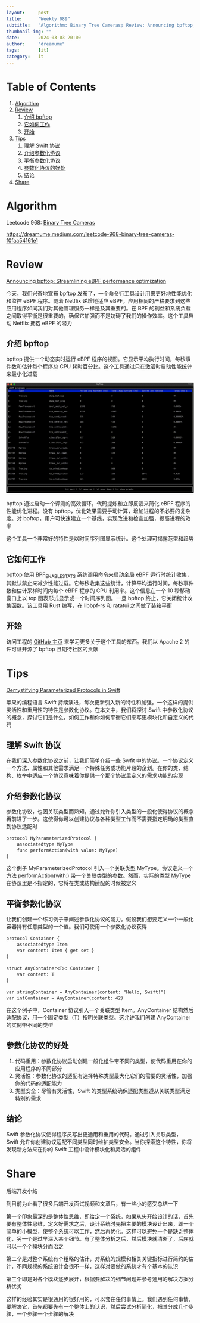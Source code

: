 ```yaml
---
layout:     post
title:      "Weekly 089"
subtitle:   "Algorithm: Binary Tree Cameras; Review: Announcing bpftop; Tips: Demystifying Parameterized Protocols in Swift; Share: Some summary of backend developing"
thumbnail-img: ""
date:       2024-03-03 20:00
author:     "dreamume"
tags: 		[it]
category:   it
---
```

<head>
    <script src="https://cdn.mathjax.org/mathjax/latest/MathJax.js?config=TeX-AMS-MML_HTMLorMML" type="text/javascript"></script>
    <script type="text/x-mathjax-config">
        MathJax.Hub.Config({
            tex2jax: {
            skipTags: ['script', 'noscript', 'style', 'textarea', 'pre'],
            inlineMath: [['$','$']]
            }
        });
    </script>
</head>

# Table of Contents

1.  [Algorithm](#org8757156)
2.  [Review](#org1c162af)
    1.  [介绍 bpftop](#org06ee038)
    2.  [它如何工作](#org5e8d36f)
    3.  [开始](#orga8f726b)
3.  [Tips](#orge8631ad)
    1.  [理解 Swift 协议](#orgd3adc19)
    2.  [介绍参数化协议](#org427821d)
    3.  [平衡参数化协议](#orgb4d8aab)
    4.  [参数化协议的好处](#org953ad33)
    5.  [结论](#org9de1c47)
4.  [Share](#orge448f16)


<a id="org8757156"></a>

# Algorithm

Leetcode 968: [Binary Tree Cameras](https://leetcode.com/problems/binary-tree-cameras/)

<https://dreamume.medium.com/leetcode-968-binary-tree-cameras-f0faa54161e1>


<a id="org1c162af"></a>

# Review

[Announcing bpftop: Streamlining eBPF performance optimization](https://netflixtechblog.com/announcing-bpftop-streamlining-ebpf-performance-optimization-6a727c1ae2e5)

今天，我们兴奋地宣布 bpftop 发布了，一个命令行工具设计用来更好地性能优化和监控 eBPF 程序。随着 Netflix 递增地适应 eBPF，应用相同的严格要求到这些应用程序如同我们对其他管理服务一样是及其重要的。在 BPF 的利益和系统负载之间取得平衡是很重要的，确保它加强而不是妨碍了我们的操作效率。这个工具启动 Netflix 拥抱 eBPF 的潜力


<a id="org06ee038"></a>

## 介绍 bpftop

bpftop 提供一个动态实时运行 eBPF 程序的视图。它显示平均执行时间，每秒事件数和估计每个程序总 CPU 耗时百分比。这个工具通过只在激活时启动性能统计来最小化过载

![img](../img/bpftop.gif)

bpftop 通过启动一个评测的高效循环，代码提炼和立即反馈来简化 eBPF 程序的性能优化进程。没有 bpftop，优化效果需要手动计算，增加进程的不必要的复杂度。对 bpftop，用户可快速建立一个基线，实现改进和检查加强，提高进程的效率

这个工具一个非常好的特性是以时间序列图显示统计。这个处理可揭露范型和趋势


<a id="org5e8d36f"></a>

## 它如何工作

bpftop 使用 BPF<sub>ENABLE</sub><sub>STATS</sub> 系统调用命令来启动全局 eBPF 运行时统计收集，其默认禁止来减少性能过载。它每秒收集这些统计，计算平均运行时间，每秒事件数和估计采样时间内每个 eBPF 程序的 CPU 利用率。这个信息在一个 10 秒移动窗口上以 top 图表形式显示或一个时间序列图。一旦 bpftop 终止，它关闭统计收集函数。该工具用 Rust 编写，在 libbpf-rs 和 ratatui 之间做了装箱平衡


<a id="orga8f726b"></a>

## 开始

访问工程的 [GitHub 主页](https://github.com/Netflix/bpftop) 来学习更多关于这个工具的东西。我们以 Apache 2 的许可证开源了 bpftop 且期待社区的贡献


<a id="orge8631ad"></a>

# Tips

[Demystifying Parameterized Protocols in Swift](https://medium.com/mobile-app-development-publication/demystifying-parameterized-protocols-in-swift-0b4f744fd19d)

苹果的编程语言 Swift 持续演进，每次更新引入新的特性和加强。一个这样的提供灵活性和重用性的特性是参数化协议。在本文中，我们将探讨 Swift 中参数化协议的概念，探讨它们是什么，如何工作和你如何平衡它们来写更模块化和自定义的代码


<a id="orgd3adc19"></a>

## 理解 Swift 协议

在我们深入参数化协议之前，让我们简单介绍一些 Swfit 中的协议。一个协议定义一个方法、属性和其他需求满足一个特殊任务或功能片段的企划。在你的类、结构、枚举中适应一个协议意味着你提供一个那个协议里定义的需求功能的实现


<a id="org427821d"></a>

## 介绍参数化协议

参数化协议，也因关联类型而熟知，通过允许你引入类型的一般化使得协议的概念再前进了一步。这使得你可以创建协议与各种类型工作而不需要指定明确的类型直到协议适配时

    protocol MyParameterizedProtocol {
        associatedtype MyType
        func performAction(with value: MyType)
    }

这个例子 MyParameterizedProtocol 引入一个关联类型 MyType。协议定义一个方法 performAction(with:) 带一个关联类型的参数。然而，实际的类型 MyType 在协议里是不指定的，它将在类或结构适配的时候被定义


<a id="orgb4d8aab"></a>

## 平衡参数化协议

让我们创建一个练习例子来阐述参数化协议的能力。假设我们想要定义一个一般化容器持有任意类型的一个值。我们可使用一个参数化协议获得

    protocol Container {
        associatedtype Item
        var content: Item { get set }
    }
    
    struct AnyContainer<T>: Container {
        var content: T
    }
    
    var stringContainer = AnyContainer(content: "Hello, Swift!")
    var intContainer = AnyContainer(content: 42)

在这个例子中，Container 协议引入一个关联类型 Item。AnyContainer 结构然后适配协议，用一个固定类型（T）指明关联类型。这允许我们创建 AnyContainer 的实例带不同的类型


<a id="org953ad33"></a>

## 参数化协议的好处

1.  代码重用：参数化协议启动创建一般化组件带不同的类型，使代码重用在你的应用程序的不同部分
2.  灵活性：参数化协议的适配有选择特殊类型最大化它们的需要的灵活性，加强你的代码的适配能力
3.  类型安全：尽管有灵活性，Swift 的类型系统确保适配类型遵从关联类型满足特别的需求


<a id="org9de1c47"></a>

## 结论

Swift 参数化协议使得程序员写出更通用和重用的代码。通过引入关联类型，Swift 允许你创建协议适配不同类型同时维护类型安全。当你探索这个特性，你将发现新方法来在你的 Swift 工程中设计模块化和灵活的组件


<a id="orge448f16"></a>

# Share

后端开发小结

到目前为止看了很多后端开发面试视频和文章后，有一些小的感受总结一下

第一个印象最深的是整体性思维，即给定一个系统，如果从头开始设计的话，首先要有整体性思维，定义好需求之后，设计系统时先把主要的模块设计出来，即一个简单的小模型，使整个系统可以工作，然后再优化。这样可以避免一个是缺乏整体化，另一个是过早深入某个细节。有了整体分析之后，然后模块就清晰了，后序就可以一个个模块分而治之

第二个是对整个系统有个粗略的估计，对系统的规模和相关关键指标进行简约的估计，不同规模的系统设计会很不一样，这样对要做的系统才有个基本的认识

第三个即是对各个模块逐步展开，根据要解决的细节问题并参考通用的解决方案分析优劣

这样的经验其实是很通用的很好用的，可以套在任何事情上。我们遇到任何事情，要解决它，首先都要先有一个整体上的认识，然后尝试分析简化，把其分成几个步骤，一个步骤一个步骤的解决

